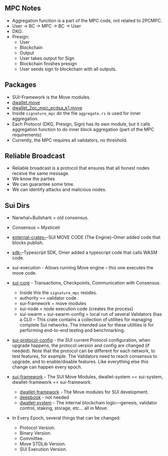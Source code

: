 ## MPC Notes

- Aggregation function is a part of the MPC code, not related to 2PCMPC.
- User -> BC -> MPC -> BC -> User
- DKG:
- Presign:
    - User
    - Blockchain
    - Output
    - User takes output for Sign
    - Blockchain finishes presign
    - User sends sign to blockchain with all outputs.

## Packages

- SUI-Framework is the Move modules.
- [dwallet.move](crates/sui-framework/packages/dwallet-system/sources/dwallet.move)
- [dwallet_2pc_mpc_ecdsa_k1.move](crates/sui-framework/packages/dwallet-system/sources/dwallet_2pc_mpc_ecdsa_k1.move)
- Inside `signature_mpc` dir the file `aggregate.rs` is used for inner aggregation.
- Each Protocol (DKG, Presign, Sign) has its own module, but it calls aggregation function to do inner block
  aggregation (part of the MPC requirements)
- Currently, the MPC requires all validators, no threshold.

## Reliable Broadcast

- Reliable broadcast is a protocol that ensures that all honest nodes receive the same message.
- We know the parties
- We can guarantee some time.
- We can identify attacks and malicious nodes.

## Sui Dirs

- Narwhal+Bullshark = old consensus.
- Consensus = Mysticeti
- [external-crates–](external-crates)-SUI MOVE CODE (The Engine)–Omer added code that blocks publish.
- [sdk–](sdk)-Typescript SDK, Omer added a typescript code that calls WASM code.
- sui-execution - Allows running Move engine – this one executes the move code.
- [sui-core](crates/sui-core) - Transactions, Checkpoints, Communication with Consensus.
    - Inside this the `signature_mpc` resides.
    - authority == validator code.
    - sui-framework = move modules
    - sui-node = node execution code (creates the process)
    - sui-swarm + sui-swarm-config = local run of several Validators (has a CLI) – This crate contains a collection of
      utilities for managing complete Sui
      networks.
      The intended use for these utilities is for performing end-to-end testing and benchmarking.
- [sui-protocol-config](./crates/sui-protocol-config) - the SUI current Protocol configuration, when upgrade happens,
  the protocol version and config are changed (if needed).
  Note that the protocol can be different for each network, to test features, for example.
  The Validators need to reach consensus to upgrade, and to enable/disable features.
  Like everything else this change can happen every epoch.
- [sui-framework](./crates/sui-framework) - The SUI Move Modules, dwallet-system == sui-system, dwallet-framework ==
  sui-framework.
    - [dwallet-framework](./crates/sui-framework/packages/dwallet-framework) - The Move modules for SUI development.
    - [deepbook](./crates/sui-framework/packages/deepbook) - not needed
    - [dwallet-system](./crates/sui-framework/packages/dwallet-system) - The internal blockchain logic—genesis,
      validator control, staking, storage, etc... all in Move.

- In Every Epoch, several things that can be changed:
    - Protocol Version.
    - Binary Version.
    - Committee.
    - Move STDLib Version.
    - SUI Execution Version.
